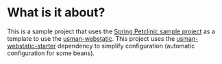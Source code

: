# What is it about?
This is a sample project that uses the
[Spring Petclinic sample project](https://github.com/spring-projects/spring-petclinic) as a template to use the 
[usman-webstatic](https://github.com/vssavin/usman-webstatic). 
This project uses the [usman-webstatic-starter](https://github.com/vssavin/usman-webstatic-starter) dependency to
simplify configuration (automatic configuration for some beans).
